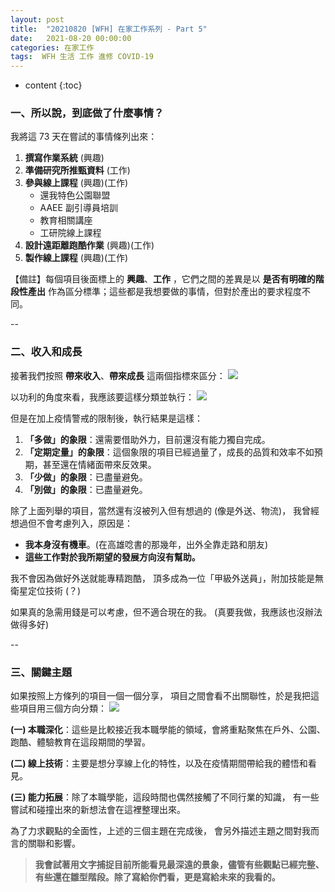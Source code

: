```yaml
---
layout: post
title:  "20210820 [WFH] 在家工作系列 - Part 5"
date:   2021-08-20 00:00:00
categories: 在家工作
tags:  WFH 生活 工作 進修 COVID-19
---
```



* content
{:toc}


### 一、所以說，到底做了什麼事情？

我將這 73 天在嘗試的事情條列出來：
1. **撰寫作業系統** (興趣)
2. **準備研究所推甄資料** (工作)
3. **參與線上課程** (興趣)(工作)
	* 還我特色公園聯盟
	* AAEE 副引導員培訓
	* 教育相關講座
	* 工研院線上課程
4. **設計遠距離跑酷作業** (興趣)(工作)
5. **製作線上課程** (興趣)(工作)

【備註】每個項目後面標上的 **興趣**、**工作** ，它們之間的差異是以 **是否有明確的階段性產出** 作為區分標準；這些都是我想要做的事情，但對於產出的要求程度不同。


--


### 二、收入和成長

接著我們按照 **帶來收入**、**帶來成長** 這兩個指標來區分：
![](https://i.imgur.com/JqWleMN.jpg)

以功利的角度來看，我應該要這樣分類並執行：
![](https://i.imgur.com/3GlITNp.jpg)

但是在加上疫情警戒的限制後，執行結果是這樣：
1. **「多做」的象限**：還需要借助外力，目前還沒有能力獨自完成。
2. **「定期定量」的象限**：這個象限的項目已經過量了，成長的品質和效率不如預期，甚至還在情緒面帶來反效果。
3. **「少做」的象限**：已盡量避免。
4. **「別做」的象限**：已盡量避免。

除了上面列舉的項目，當然還有沒被列入但有想過的 (像是外送、物流)，
我曾經想過但不會考慮列入，原因是：
* **我本身沒有機車**。(在高雄唸書的那幾年，出外全靠走路和朋友)
* **這些工作對於我所期望的發展方向沒有幫助。**

我不會因為做好外送就能專精跑酷，
頂多成為一位「甲級外送員」，附加技能是無衛星定位技術 (？)

如果真的急需用錢是可以考慮，但不適合現在的我。
(真要我做，我應該也沒辦法做得多好)


--


### 三、關鍵主題

如果按照上方條列的項目一個一個分享，
項目之間會看不出關聯性，於是我把這些項目用三個方向分類：
![](https://i.imgur.com/weTP8E2.jpg)

**(一) 本職深化**：這些是比較接近我本職學能的領域，會將重點聚焦在戶外、公園、跑酷、體驗教育在這段期間的學習。

**(二) 線上技術**：主要是想分享線上化的特性，以及在疫情期間帶給我的體悟和看見。

**(三) 能力拓展**：除了本職學能，這段時間也偶然接觸了不同行業的知識，
有一些嘗試和碰撞出來的新想法會在這裡整理出來。

為了力求觀點的全面性，上述的三個主題在完成後，
會另外描述主題之間對我而言的關聯和影響。

> **我會試著用文字捕捉目前所能看見最深遠的景象，儘管有些觀點已經完整、有些還在雛型階段。除了寫給你們看，更是寫給未來的我看的。**









